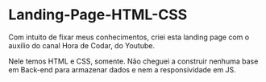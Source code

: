 # Landing-Page-HTML-CSS
Com intuito de fixar meus conhecimentos, criei esta landing page com o auxílio do canal Hora de Codar, do Youtube. 

Nele temos HTML e CSS, somente. Não cheguei a construir nenhuma base em Back-end para armazenar dados e nem a responsividade em JS.
